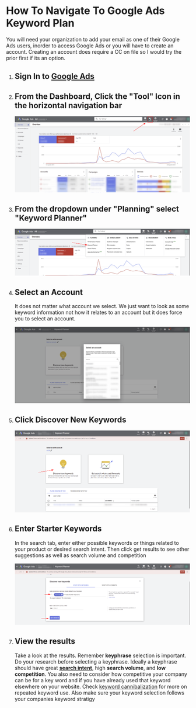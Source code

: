 <h1>How To Navigate To Google Ads Keyword Plan</h1>

<p>You will need your organization to add your email as one of their Google Ads users, inorder to access Google Ads or you will have to create an account. Creating an account does require a CC on file so I would try the prior first if its an option. </p>

<ol>
    <li>
    <h2>Sign In to <a href="https://ads.google.com/home/#!/">Google Ads</a>
    </h2>
    </li>
    <li>
        <h2>From the Dashboard, Click the "Tool" Icon in the horizontal navigation bar</h2>
        <img src="../images/keyword_plan/google-ads-dashboard.png">
    </li>
    <li>
        <h2>From the dropdown under "Planning" select "Keyword Planner"</h2>
        <img src="../images/keyword_plan/keyword-plan-tab.png">
    </li>
    <li>
        <h2>Select an Account</h2>
        <p>It does not matter what account we select. We just want to look as some keyword information not how it relates to an account but it does force you to select an account.</p>
        <img src="../images/keyword_plan/select-an-account.png">
    </li>
    <li>
    <h2>Click Discover New Keywords</h2>
        <img src="../images/keyword_plan/new-key-words-tab.png">
    </li>
    <li>
        <h2>Enter Starter Keywords</h2>
        <p>In the search tab, enter either possible keywords or things related to your product or desired search intent. Then click get results to see other suggestions as well as search volume and competition</p>
        <img src="../images/keyword_plan/search-key-words.png">
    </li>
    <li>
        <h2>View the results</h2>
        <p>Take a look at the results. Remember <b>keyphrase</b> selection is important. Do your research before selecting a keyphrase. Ideally a keyphrase should have great <a href="https://backlinko.com/hub/seo/search-intent"><b>search intent</b></a>, high <b>search volume</b>, and <b>low competition</b>. You also need to consider how competitive your company can be for a key word and if you have already used that keyword elsewhere on your website. Check <a href="https://yoast.com/keyword-cannibalization/">keyword cannibalization</a> for more on repeated keyword use. Also make sure your keyword selection follows your companies keyword stratigy</p>
    </li>
    
</ol>

